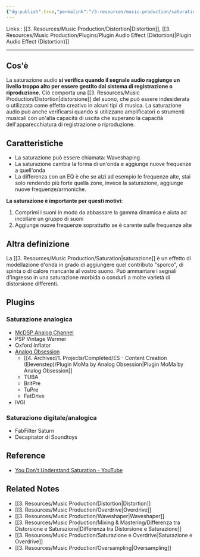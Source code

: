 ```yaml
---
{"dg-publish":true,"permalink":"/3-resources/music-production/saturation/"}
---
```


Links:: [[3. Resources/Music Production/Distortion\|Distortion]], [[3. Resources/Music Production/Plugins/Plugin Audio Effect (Distortion)\|Plugin Audio Effect (Distortion)]]

---
## Cos'è

La saturazione audio **si verifica quando il segnale audio raggiunge un livello troppo alto per essere gestito dal sistema di registrazione o riproduzione.** Ciò comporta una [[3. Resources/Music Production/Distortion\|distorsione]] del suono, che può essere indesiderata o utilizzata come effetto creativo in alcuni tipi di musica. La saturazione audio può anche verificarsi quando si utilizzano amplificatori o strumenti musicali con un'alta capacità di uscita che superano la capacità dell'apparecchiatura di registrazione o riproduzione. 

## Caratteristiche

- La saturazione può essere chiamata: Waveshaping
- La saturazione cambia la forma di un'onda e aggiunge nuove frequenze a quell'onda
- La differenza con un EQ è che se alzi ad esempio le frequenze alte, stai solo rendendo più forte quella zone, invece la saturazione, aggiunge nuove frequenze/armoniche.

**La saturazione è importante per questi motivi:**
1. Comprimi i suoni in modo da abbassare la gamma dinamica e aiuta ad incollare un gruppo di suoni
2. Aggiunge nuove frequenze soprattutto se è carente sulle frequenze alte


## Altra definizione

La [[3. Resources/Music Production/Saturation\|saturazione]] è un effetto di modellazione d'onda in grado di aggiungere quel contributo "sporco", di spinta o di calore mancante al vostro suono. Può ammantare i segnali d'ingresso in una saturazione morbida o condurli a molte varietà di distorsione differenti.

## Plugins

### Saturazione analogica

- [McDSP Analog Channel](https://mcdsp.com/plugin-index/analog-channel/)
- PSP Vintage Warmer
- Oxford Inflator
- [Analog Obsession](https://analogobsession.com/color-preamp-saturation/)
	- [[4. Archived/1. Projects/Completed/ES - Content Creation (Elevenstep)/Plugin MoMa by Analog Obsession\|Plugin MoMa by Analog Obsession]]
	- TUBA
	- BritPre
	- TuPre
	- FetDrive
- IVGI 

### Saturazione digitale/analogica 

- FabFilter Saturn
- Decapitator di Soundtoys


## Reference

- [You Don't Understand Saturation - YouTube](https://www.youtube.com/embed/YuojAtE8YCY)


## Related Notes

- [[3. Resources/Music Production/Distortion\|Distortion]]
- [[3. Resources/Music Production/Overdrive\|Overdrive]]
- [[3. Resources/Music Production/Waveshaper\|Waveshaper]]
- [[3. Resources/Music Production/Mixing & Mastering/Differenza tra Distorsione e Saturazione\|Differenza tra Distorsione e Saturazione]]
- [[3. Resources/Music Production/Saturazione e Overdrive\|Saturazione e Overdrive]]
- [[3. Resources/Music Production/Oversampling\|Oversampling]]


